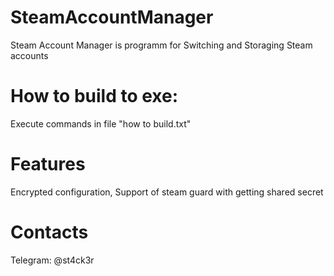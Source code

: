 # SteamAccountManager
Steam Account Manager is programm for Switching and Storaging Steam accounts

# How to build to exe:
  Execute commands in file "how to build.txt"
# Features
  Encrypted configuration,
  Support of steam guard with getting shared secret
  
 # Contacts
  Telegram: @st4ck3r
